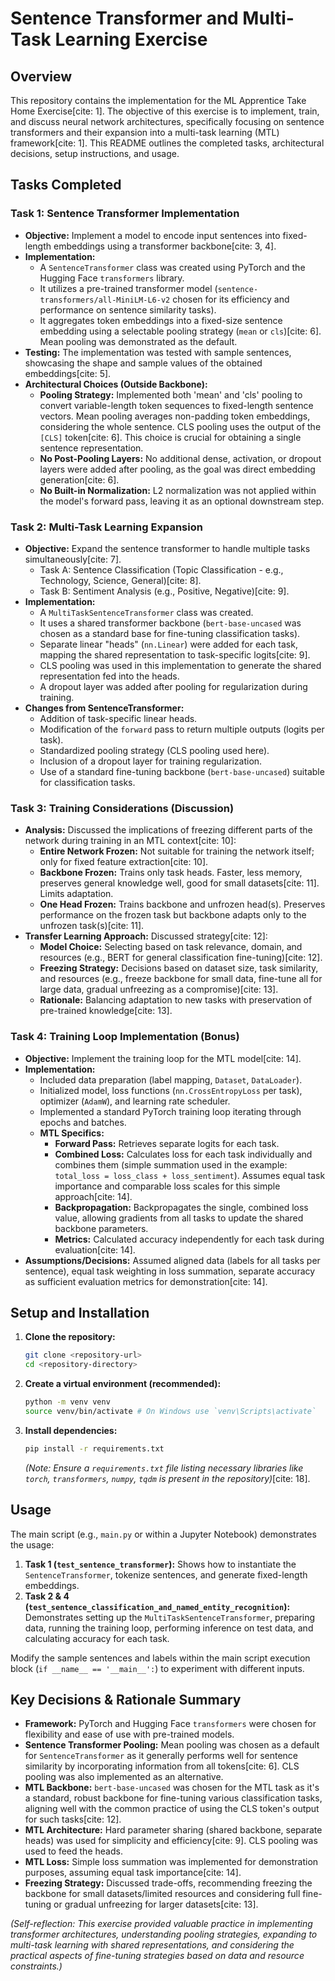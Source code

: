 # Sentence Transformer and Multi-Task Learning Exercise

## Overview

This repository contains the implementation for the ML Apprentice Take Home Exercise[cite: 1]. The objective of this exercise is to implement, train, and discuss neural network architectures, specifically focusing on sentence transformers and their expansion into a multi-task learning (MTL) framework[cite: 1]. This README outlines the completed tasks, architectural decisions, setup instructions, and usage.

## Tasks Completed

### Task 1: Sentence Transformer Implementation

* **Objective:** Implement a model to encode input sentences into fixed-length embeddings using a transformer backbone[cite: 3, 4].
* **Implementation:**
    * A `SentenceTransformer` class was created using PyTorch and the Hugging Face `transformers` library.
    * It utilizes a pre-trained transformer model (`sentence-transformers/all-MiniLM-L6-v2` chosen for its efficiency and performance on sentence similarity tasks).
    * It aggregates token embeddings into a fixed-size sentence embedding using a selectable pooling strategy (`mean` or `cls`)[cite: 6]. Mean pooling was demonstrated as the default.
* **Testing:** The implementation was tested with sample sentences, showcasing the shape and sample values of the obtained embeddings[cite: 5].
* **Architectural Choices (Outside Backbone):**
    * **Pooling Strategy:** Implemented both 'mean' and 'cls' pooling to convert variable-length token sequences to fixed-length sentence vectors. Mean pooling averages non-padding token embeddings, considering the whole sentence. CLS pooling uses the output of the `[CLS]` token[cite: 6]. This choice is crucial for obtaining a single sentence representation.
    * **No Post-Pooling Layers:** No additional dense, activation, or dropout layers were added after pooling, as the goal was direct embedding generation[cite: 6].
    * **No Built-in Normalization:** L2 normalization was not applied within the model's forward pass, leaving it as an optional downstream step.

### Task 2: Multi-Task Learning Expansion

* **Objective:** Expand the sentence transformer to handle multiple tasks simultaneously[cite: 7].
    * Task A: Sentence Classification (Topic Classification - e.g., Technology, Science, General)[cite: 8].
    * Task B: Sentiment Analysis (e.g., Positive, Negative)[cite: 9].
* **Implementation:**
    * A `MultiTaskSentenceTransformer` class was created.
    * It uses a shared transformer backbone (`bert-base-uncased` was chosen as a standard base for fine-tuning classification tasks).
    * Separate linear "heads" (`nn.Linear`) were added for each task, mapping the shared representation to task-specific logits[cite: 9].
    * CLS pooling was used in this implementation to generate the shared representation fed into the heads.
    * A dropout layer was added after pooling for regularization during training.
* **Changes from SentenceTransformer:**
    * Addition of task-specific linear heads.
    * Modification of the `forward` pass to return multiple outputs (logits per task).
    * Standardized pooling strategy (CLS pooling used here).
    * Inclusion of a dropout layer for training regularization.
    * Use of a standard fine-tuning backbone (`bert-base-uncased`) suitable for classification tasks.

### Task 3: Training Considerations (Discussion)

* **Analysis:** Discussed the implications of freezing different parts of the network during training in an MTL context[cite: 10]:
    * **Entire Network Frozen:** Not suitable for training the network itself; only for fixed feature extraction[cite: 10].
    * **Backbone Frozen:** Trains only task heads. Faster, less memory, preserves general knowledge well, good for small datasets[cite: 11]. Limits adaptation.
    * **One Head Frozen:** Trains backbone and unfrozen head(s). Preserves performance on the frozen task but backbone adapts only to the unfrozen task(s)[cite: 11].
* **Transfer Learning Approach:** Discussed strategy[cite: 12]:
    * **Model Choice:** Selecting based on task relevance, domain, and resources (e.g., BERT for general classification fine-tuning)[cite: 12].
    * **Freezing Strategy:** Decisions based on dataset size, task similarity, and resources (e.g., freeze backbone for small data, fine-tune all for large data, gradual unfreezing as a compromise)[cite: 13].
    * **Rationale:** Balancing adaptation to new tasks with preservation of pre-trained knowledge[cite: 13].

### Task 4: Training Loop Implementation (Bonus)

* **Objective:** Implement the training loop for the MTL model[cite: 14].
* **Implementation:**
    * Included data preparation (label mapping, `Dataset`, `DataLoader`).
    * Initialized model, loss functions (`nn.CrossEntropyLoss` per task), optimizer (`AdamW`), and learning rate scheduler.
    * Implemented a standard PyTorch training loop iterating through epochs and batches.
    * **MTL Specifics:**
        * **Forward Pass:** Retrieves separate logits for each task.
        * **Combined Loss:** Calculates loss for each task individually and combines them (simple summation used in the example: `total_loss = loss_class + loss_sentiment`). Assumes equal task importance and comparable loss scales for this simple approach[cite: 14].
        * **Backpropagation:** Backpropagates the single, combined loss value, allowing gradients from all tasks to update the shared backbone parameters.
        * **Metrics:** Calculated accuracy independently for each task during evaluation[cite: 14].
* **Assumptions/Decisions:** Assumed aligned data (labels for all tasks per sentence), equal task weighting in loss summation, separate accuracy as sufficient evaluation metrics for demonstration[cite: 14].

## Setup and Installation

1.  **Clone the repository:**
    ```bash
    git clone <repository-url>
    cd <repository-directory>
    ```
2.  **Create a virtual environment (recommended):**
    ```bash
    python -m venv venv
    source venv/bin/activate # On Windows use `venv\Scripts\activate`
    ```
3.  **Install dependencies:**
    ```bash
    pip install -r requirements.txt
    ```
    *(Note: Ensure a `requirements.txt` file listing necessary libraries like `torch`, `transformers`, `numpy`, `tqdm` is present in the repository)*[cite: 18].

## Usage

The main script (e.g., `main.py` or within a Jupyter Notebook) demonstrates the usage:

1.  **Task 1 (`test_sentence_transformer`):** Shows how to instantiate the `SentenceTransformer`, tokenize sentences, and generate fixed-length embeddings.
2.  **Task 2 & 4 (`test_sentence_classification_and_named_entity_recognition`):** Demonstrates setting up the `MultiTaskSentenceTransformer`, preparing data, running the training loop, performing inference on test data, and calculating accuracy for each task.

Modify the sample sentences and labels within the main script execution block (`if __name__ == '__main__':`) to experiment with different inputs.

## Key Decisions & Rationale Summary

* **Framework:** PyTorch and Hugging Face `transformers` were chosen for flexibility and ease of use with pre-trained models.
* **Sentence Transformer Pooling:** Mean pooling was chosen as a default for `SentenceTransformer` as it generally performs well for sentence similarity by incorporating information from all tokens[cite: 6]. CLS pooling was also implemented as an alternative.
* **MTL Backbone:** `bert-base-uncased` was chosen for the MTL task as it's a standard, robust backbone for fine-tuning various classification tasks, aligning well with the common practice of using the CLS token's output for such tasks[cite: 12].
* **MTL Architecture:** Hard parameter sharing (shared backbone, separate heads) was used for simplicity and efficiency[cite: 9]. CLS pooling was used to feed the heads.
* **MTL Loss:** Simple loss summation was implemented for demonstration purposes, assuming equal task importance[cite: 14].
* **Freezing Strategy:** Discussed trade-offs, recommending freezing the backbone for small datasets/limited resources and considering full fine-tuning or gradual unfreezing for larger datasets[cite: 13].

*(Self-reflection: This exercise provided valuable practice in implementing transformer architectures, understanding pooling strategies, expanding to multi-task learning with shared representations, and considering the practical aspects of fine-tuning strategies based on data and resource constraints.)*
